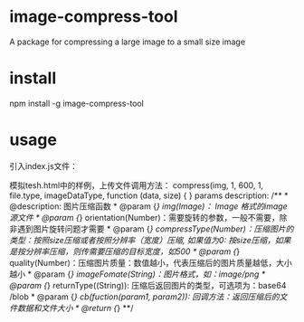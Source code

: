 # image-compress-tool

A package for compressing a large image to a small size image

# install

npm install -g image-compress-tool

# usage

引入index.js文件：
<script type="text/javascript" src="./index.js"></script>
模拟tesh.html中的样例，上传文件调用方法：
compress(img, 1, 600, 1, file.type, imageDataType, function (data, size) {
}
params description:
/**
     * @description: 图片压缩函数
     * @param {*} img(Image)： Image 格式的image源文件
     * @param {*} orientation(Number)：需要旋转的参数，一般不需要，除非遇到图片旋转问题才需要
     * @param {*} compressType(Number)：压缩图片的类型：按照size压缩或者按照分辨率（宽度）压缩, 如果值为0: 按size压缩，如果是按分辨率压缩，则传需要压缩的目标宽度，如500
     * @param {*} quality(Number)：压缩图片质量：数值越小，代表压缩后的图片质量越低，大小越小
     * @param {*} imageFomate(String)：图片格式，如：image/png
     * @param {*} returnType((String)): 压缩后返回图片的类型，可选项为：base64  /blob
     * @param {*} cb(fuction(param1, param2)): 回调方法：返回压缩后的文件数据和文件大小
     * @return {*}
**/
